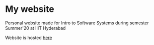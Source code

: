 # My website
Personal website made for Intro to Software Systems during semester Summer'20 at IIIT Hyderabad

Website is hosted [here](researchweb.iiit.ac.in/~kunal.jain)
